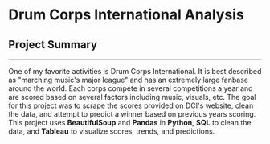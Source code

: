 # Drum Corps International Analysis
## Project Summary
--- 
One of my favorite activities is Drum Corps International. It is best described as "marching music's major league" and has an extremely large fanbase around the world. Each corps compete in several competitions a year and are scored based on several factors including music, visuals, etc. The goal for this project was to scrape the scores provided on DCI's website, clean the data, and attempt to predict a winner based on previous years scoring. This project uses **BeautifulSoup** and **Pandas** in **Python**, **SQL** to clean the data, and **Tableau** to visualize scores, trends, and predictions.
